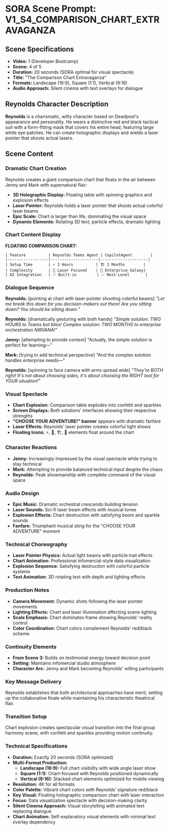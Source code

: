 # SORA Scene Prompt: V1_S4_COMPARISON_CHART_EXTRAVAGANZA

## **Scene Specifications**
- **Video:** 1 (Developer Bootcamp)
- **Scene:** 4 of 5
- **Duration:** 20 seconds (SORA optimal for visual spectacle)
- **Title:** "The Comparison Chart Extravaganza"
- **Formats:** Landscape (16:9), Square (1:1), Vertical (9:16)
- **Audio Approach:** Silent cinema with text overlays for dialogue

## **Reynolds Character Description**
**Reynolds** is a charismatic, witty character based on Deadpool's appearance and personality. He wears a distinctive red and black tactical suit with a form-fitting mask that covers his entire head, featuring large white eye patches. He can create holographic displays and wields a laser pointer that shoots actual lasers.

## **Scene Content**

### **Dramatic Chart Creation**
Reynolds creates a giant comparison chart that floats in the air between Jenny and Mark with supernatural flair:
- **3D Holographic Display:** Floating table with spinning graphics and explosion effects
- **Laser Pointer:** Reynolds holds a laser pointer that shoots actual colorful laser beams
- **Epic Scale:** Chart is larger than life, dominating the visual space
- **Dynamic Elements:** Rotating 3D text, particle effects, dramatic lighting

### **Chart Content Display**

**FLOATING COMPARISON CHART:**
```
| Feature          | Reynolds Teams Agent | CopilotAgent        |
|------------------|---------------------|---------------------|
| Setup Time       | ⚡ 2 Hours          | 🏗️ 2 Months        |
| Complexity       | 🎯 Laser Focused    | 🌟 Enterprise Galaxy|
| AI Integration   | ✅ Built-in         | ✅ Next-Level       |
```

### **Dialogue Sequence**

**Reynolds:** [pointing at chart with laser pointer shooting colorful beams]
*"Let me break this down for you decision-makers out there! Are you sitting down? You should be sitting down."*

**Reynolds:** [dramatically gesturing with both hands]
*"Simple solution: TWO HOURS to Teams bot bliss! Complex solution: TWO MONTHS to enterprise orchestration NIRVANA!"*

**Jenny:** [attempting to provide context]
"Actually, the simple solution is perfect for learning—"

**Mark:** [trying to add technical perspective]
"And the complex solution handles enterprise needs—"

**Reynolds:** [spinning to face camera with arms spread wide]
*"They're BOTH right! It's not about choosing sides, it's about choosing the RIGHT tool for YOUR situation!"*

### **Visual Spectacle**
- **Chart Explosion:** Comparison table explodes into confetti and sparkles
- **Screen Displays:** Both solutions' interfaces showing their respective strengths
- **"CHOOSE YOUR ADVENTURE!" banner** appears with dramatic fanfare
- **Laser Effects:** Reynolds' laser pointer creates colorful light shows
- **Floating Icons:** ⚡, 🎯, 🏗️, 🌟 elements float around the chart

### **Character Reactions**
- **Jenny:** Increasingly impressed by the visual spectacle while trying to stay technical
- **Mark:** Attempting to provide balanced technical input despite the chaos
- **Reynolds:** Peak showmanship with complete command of the visual space

### **Audio Design**
- **Epic Music:** Dramatic orchestral crescendo building tension
- **Laser Sounds:** Sci-fi laser beam effects with musical tones
- **Explosion Effects:** Chart destruction with satisfying boom and sparkle sounds
- **Fanfare:** Triumphant musical sting for the "CHOOSE YOUR ADVENTURE" moment

### **Technical Choreography**
- **Laser Pointer Physics:** Actual light beams with particle trail effects
- **Chart Animation:** Professional infomercial-style data visualization
- **Explosion Sequence:** Satisfying destruction with colorful particle systems
- **Text Animation:** 3D rotating text with depth and lighting effects

### **Production Notes**
- **Camera Movement:** Dynamic shots following the laser pointer movements
- **Lighting Effects:** Chart and laser illumination affecting scene lighting
- **Scale Emphasis:** Chart dominates frame showing Reynolds' reality control
- **Color Coordination:** Chart colors complement Reynolds' red/black scheme

### **Continuity Elements**
- **From Scene 3:** Builds on testimonial energy toward decision point
- **Setting:** Maintains infomercial studio atmosphere
- **Character Arc:** Jenny and Mark becoming Reynolds' willing participants

### **Key Message Delivery**
Reynolds establishes that both architectural approaches have merit, setting up the collaborative finale while maintaining his characteristic theatrical flair.

### **Transition Setup**
Chart explosion creates spectacular visual transition into the final group harmony scene, with confetti and sparkles providing motion continuity.

### **Technical Specifications**
- **Duration:** Exactly 20 seconds (SORA optimized)
- **Multi-Format Production:**
  - **Landscape (16:9):** Full chart visibility with wide angle laser show
  - **Square (1:1):** Chart-focused with Reynolds positioned dynamically  
  - **Vertical (9:16):** Stacked chart elements optimized for mobile viewing
- **Resolution:** 4K for all formats
- **Color Palette:** Vibrant chart colors with Reynolds' signature red/black
- **Key Visual:** Floating holographic comparison chart with laser interaction
- **Focus:** Data visualization spectacle with decision-making clarity
- **Silent Cinema Approach:** Visual storytelling with animated text replacing dialogue
- **Chart Animation:** Self-explanatory visual elements with minimal text overlay dependency